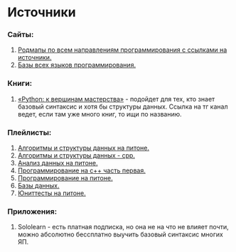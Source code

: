 # Источники



### Сайты:

1. [Родмапы по всем направлениям программирования с ссылками на источники.](https://roadmap.sh/)
2. [Базы всех языков программирования.](https://www.tutorialspoint.com/index.htm)



### Книги:

1. [«Python: к вершинам мастерства»](https://t.me/svetlijchannel) - подойдет для тех, кто знает базовый синтаксис и хотя бы структуры данных. Ссылка на тг канал ведет, если там уже много книг, то ищи по названию.



### Плейлисты:

1. [Алгоритмы и структуры данных на питоне.](https://www.youtube.com/playlist?list=PLRDzFCPr95fK7tr47883DFUbm4GeOjjc0)
2. [Алгоритмы и структуры данных - cpp.](https://www.youtube.com/playlist?list=PLRDzFCPr95fL_5Xvnufpwj2uYZnZBBnsr)
3. [Анализ данных на питоне.](https://www.youtube.com/playlist?list=PLRDzFCPr95fIgPrFFW-0nXT5YH6ZnjRM6)
4. [Программирование на с++ часть первая.](https://www.youtube.com/playlist?list=PLlb7e2G7aSpTFea2FYxp7mFfbZW-xavhL)
5. [Программирование на питоне.](https://www.youtube.com/playlist?list=PLlb7e2G7aSpQhNphPSpcO4daaRPeVstku)
6. [Базы данных.](https://www.youtube.com/playlist?list=PLlb7e2G7aSpRsPnjtSi2q0GXZdUXuXO46)
7. [Юниттесты на питоне.](https://www.youtube.com/playlist?list=PLLhEJK7fQIxDzwRtCqllU0-YVeF8un9aK)



### Приложения:

1. Sololearn - есть платная подписка, но она не на что не влияет почти, можно абсолютно бессплатно выучить базовый синтаксис многих ЯП.
